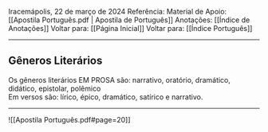 Iracemápolis, 22 de março de 2024
Referência:
Material de Apoio: [[Apostila Português.pdf | Apostila de Português]]
Anotações: [[Índice de Anotações]]
Voltar para: [[Página Inicial]]
Voltar para: [[Índice Português]]
___________________
## Gêneros Literários
Os gêneros literários EM PROSA são: narrativo, oratório, dramático, didático, epistolar, polêmico  
Em versos são: lírico, épico, dramático, satírico e narrativo.

___________________

![[Apostila Português.pdf#page=20]]
